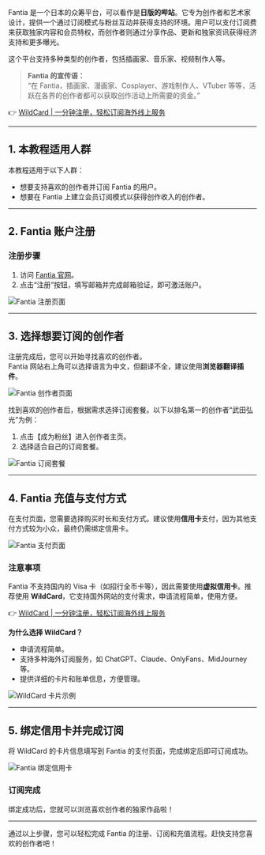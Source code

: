 Fantia 是一个日本的众筹平台，可以看作是**日版的哔站**。它专为创作者和艺术家设计，提供一个通过订阅模式与粉丝互动并获得支持的环境。用户可以支付订阅费来获取独家内容和会员特权，而创作者则通过分享作品、更新和独家资讯获得经济支持和更多曝光。

这个平台支持多种类型的创作者，包括插画家、音乐家、视频制作人等。

> **Fantia 的宣传语：**  
> “在 Fantia，插画家、漫画家、Cosplayer、游戏制作人、VTuber 等等，活跃在各界的创作者都可以获取创作活动上所需要的资金。”

👉 [WildCard | 一分钟注册，轻松订阅海外线上服务](https://bit.ly/bewildcard)

---

## 1. 本教程适用人群

本教程适用于以下人群：
- 想要支持喜欢的创作者并订阅 Fantia 的用户。
- 想要在 Fantia 上建立会员订阅模式以获得创作收入的创作者。

---

## 2. Fantia 账户注册

### 注册步骤
1. 访问 [Fantia 官网](https://fantia.jp/?locale=zh-cn)。
2. 点击“注册”按钮，填写邮箱并完成邮箱验证，即可激活账户。

![Fantia 注册页面](https://blogsorachatgpt.oss-cn-shanghai.aliyuncs.com/fa1.png)

---

## 3. 选择想要订阅的创作者

注册完成后，您可以开始寻找喜欢的创作者。  
Fantia 网站右上角可以选择语言为中文，但翻译不全，建议使用**浏览器翻译插件**。

![Fantia 创作者页面](https://blogsorachatgpt.oss-cn-shanghai.aliyuncs.com/fa2.png)

找到喜欢的创作者后，根据需求选择订阅套餐。以下以排名第一的创作者“武田弘光”为例：

1. 点击【成为粉丝】进入创作者主页。
2. 选择适合自己的订阅套餐。

![Fantia 订阅套餐](https://blogsorachatgpt.oss-cn-shanghai.aliyuncs.com/fa4.png)

---

## 4. Fantia 充值与支付方式

在支付页面，您需要选择购买时长和支付方式。建议使用**信用卡**支付，因为其他支付方式较为小众，最终仍需绑定信用卡。

![Fantia 支付页面](https://blogsorachatgpt.oss-cn-shanghai.aliyuncs.com/fa5.png)

### 注意事项
Fantia 不支持国内的 Visa 卡（如招行全币卡等），因此需要使用**虚拟信用卡**。推荐使用 **WildCard**，它支持国外网站的支付需求，申请流程简单，使用方便。

👉 [WildCard | 一分钟注册，轻松订阅海外线上服务](https://bit.ly/bewildcard)

**为什么选择 WildCard？**
- 申请流程简单。
- 支持多种海外订阅服务，如 ChatGPT、Claude、OnlyFans、MidJourney 等。
- 提供详细的卡片和账单信息，方便管理。

![WildCard 卡片示例](https://blogsorachatgpt.oss-cn-shanghai.aliyuncs.com/fa6.png)

---

## 5. 绑定信用卡并完成订阅

将 WildCard 的卡片信息填写到 Fantia 的支付页面，完成绑定后即可订阅成功。

![Fantia 绑定信用卡](https://blogsorachatgpt.oss-cn-shanghai.aliyuncs.com/fa7.png)

### 订阅完成
绑定成功后，您就可以浏览喜欢创作者的独家作品啦！

---

通过以上步骤，您可以轻松完成 Fantia 的注册、订阅和充值流程。赶快支持您喜欢的创作者吧！